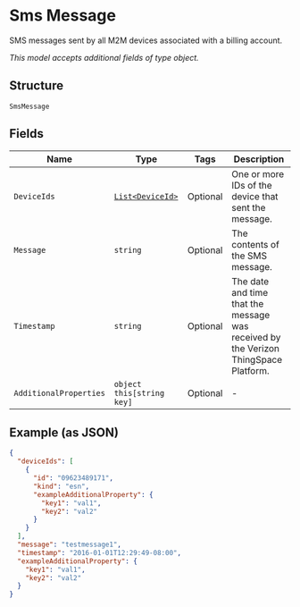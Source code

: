 
# Sms Message

SMS messages sent by all M2M devices associated with a billing account.

*This model accepts additional fields of type object.*

## Structure

`SmsMessage`

## Fields

| Name | Type | Tags | Description |
|  --- | --- | --- | --- |
| `DeviceIds` | [`List<DeviceId>`](../../doc/models/device-id.md) | Optional | One or more IDs of the device that sent the message. |
| `Message` | `string` | Optional | The contents of the SMS message. |
| `Timestamp` | `string` | Optional | The date and time that the message was received by the Verizon ThingSpace Platform. |
| `AdditionalProperties` | `object this[string key]` | Optional | - |

## Example (as JSON)

```json
{
  "deviceIds": [
    {
      "id": "09623489171",
      "kind": "esn",
      "exampleAdditionalProperty": {
        "key1": "val1",
        "key2": "val2"
      }
    }
  ],
  "message": "testmessage1",
  "timestamp": "2016-01-01T12:29:49-08:00",
  "exampleAdditionalProperty": {
    "key1": "val1",
    "key2": "val2"
  }
}
```

